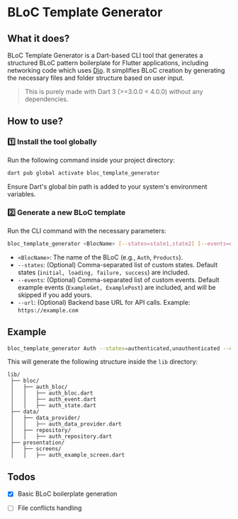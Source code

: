 # BLoC Template Generator

## What it does?
BLoC Template Generator is a Dart-based CLI tool that generates a structured BLoC pattern boilerplate for Flutter applications, including networking code which uses [Dio](https://pub.dev/packages/dio). It simplifies BLoC creation by generating the necessary files and folder structure based on user input.

> This is purely made with Dart 3 (>=3.0.0 < 4.0.0) without any dependencies.

## How to use?
### **1️⃣ Install the tool globally**
Run the following command inside your project directory:
```sh
dart pub global activate bloc_template_generator
```
Ensure Dart's global bin path is added to your system's environment variables.

### **2️⃣ Generate a new BLoC template**
Run the CLI command with the necessary parameters:
```sh
bloc_template_generator <BlocName> [--states=state1,state2] [--events=event1,event2] [--url=backend_url]
```
- `<BlocName>`: The name of the BLoC (e.g., `Auth`, `Products`).
- `--states`: (Optional) Comma-separated list of custom states. Default states (`initial, loading, failure, success`) are included.
- `--events`: (Optional) Comma-separated list of custom events. Default example events (`ExampleGet, ExamplePost`) are included, and will be skipped if you add yours.
- `--url`: (Optional) Backend base URL for API calls. Example: `https://example.com`

## Example
```sh
bloc_template_generator Auth --states=authenticated,unauthenticated --events=login,logout --url=https://api.example.com
```
This will generate the following structure inside the `lib` directory:
```
lib/
 ├── bloc/
 │   ├── auth_bloc/
 │   │   ├── auth_bloc.dart
 │   │   ├── auth_event.dart
 │   │   ├── auth_state.dart
 ├── data/
 │   ├── data_provider/
 │   │   ├── auth_data_provider.dart
 │   ├── repository/
 │   │   ├── auth_repository.dart
 ├── presentation/
 │   ├── screens/
 │   │   ├── auth_example_screen.dart
```

## Todos
- [x] Basic BLoC boilerplate generation
- [ ] File conflicts handling

